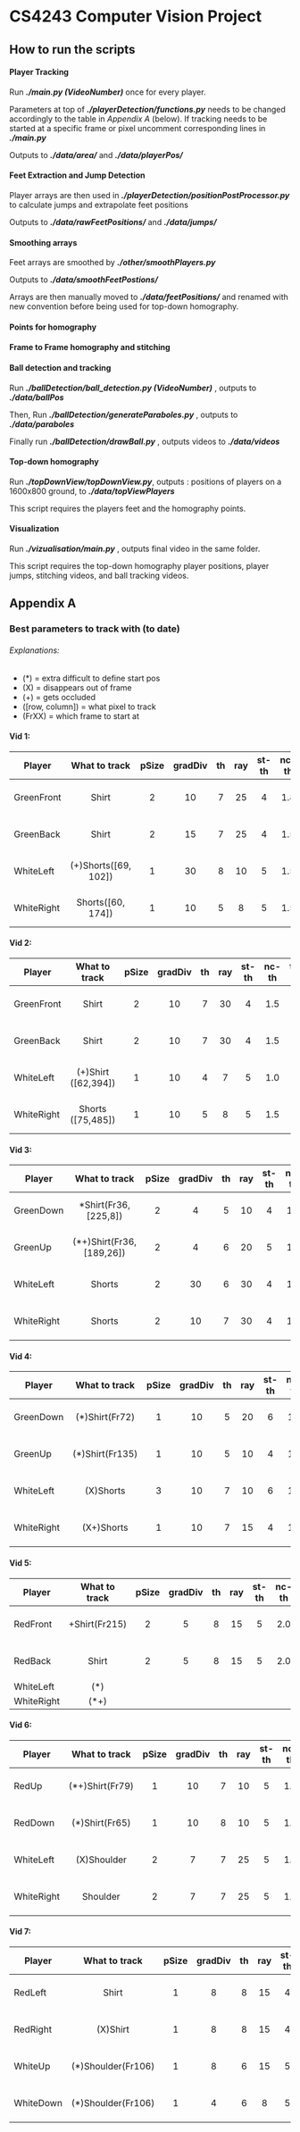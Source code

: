 # CS4243 Computer Vision Project



## How to run the scripts

#### Player Tracking

Run **_./main.py (VideoNumber)_** once for every player.
 
Parameters at top of **_./playerDetection/functions.py_** needs to be changed accordingly to the table in *Appendix A* (below). If tracking needs to be started at a specific frame or pixel uncomment corresponding lines in **_./main.py_**

Outputs to **_./data/area/_** and **_./data/playerPos/_**


#### Feet Extraction and Jump Detection

Player arrays are then used in **_./playerDetection/positionPostProcessor.py_**
to calculate jumps and extrapolate feet positions

Outputs to **_./data/rawFeetPositions/_** and **_./data/jumps/_**


#### Smoothing arrays

Feet arrays are smoothed by **_./other/smoothPlayers.py_**

Outputs to **_./data/smoothFeetPostions/_**

Arrays are then manually moved to **_./data/feetPositions/_** and renamed with new convention before being used for top-down homography.

#### Points for homography


#### Frame to Frame homography and stitching


#### Ball detection and tracking
Run **_./ballDetection/ball_detection.py (VideoNumber)_**
, outputs to **_./data/ballPos_**

Then, Run **_./ballDetection/generateParaboles.py_**
, outputs to **_./data/paraboles_**

Finally run **_./ballDetection/drawBall.py_**
, outputs videos to **_./data/videos_**

#### Top-down homography
Run **_./topDownView/topDownView.py_**,
outputs : positions of players on a 1600x800 ground, to **_./data/topViewPlayers_**

This script requires the players feet and the homography points.

#### Visualization
Run **_./vizualisation/main.py_**
, outputs final video in the same folder.

This script requires the top-down homography player positions, player jumps, stitching videos, and ball tracking videos. 

## Appendix A
### Best parameters to track with (to date)

###### Explanations:
* (*) = extra difficult to define start pos 
* (X) = disappears out of frame
* (+) = gets occluded
* ([row, column]) = what pixel to track
* (FrXX) = which frame to start at

	
#### Vid 1:

| Player | What to track | pSize | gradDiv | th | ray | st-th | nc-th | tr-th | Status |
|-------|:---------:|:----:|:----:|:----:|:----:|:----:|:----:|:----:|:-------:|
| GreenFront | Shirt | 2 | 10 | 7 | 25 | 4 | 1.8 | 5 | Pos, area saved |
| GreenBack  | Shirt | 2 | 15 | 7 | 25 | 4 | 1.5 | 8 | Pos, area saved |
| WhiteLeft  | (+)Shorts([69, 102]) | 1 | 30 | 8 | 10 | 5 | 1.5 | 2 | Pos, area saved |
| WhiteRight | Shorts([60, 174]) | 1 | 10 | 5 | 8 | 5 | 1.5 | 2 | Pos, area saved |


#### Vid 2: 

| Player | What to track | pSize | gradDiv | th | ray | st-th | nc-th | tr-th | Status |
|------------|:-------:|:---:|:----:|:---:|:---:|:---:|:---:|:---:|:------------:|
| GreenFront | Shirt |2 | 10 | 7 | 30 | 4 | 1.5 | 12 | Pos, area saved |
| GreenBack  | Shirt | 2 | 10 | 7 | 30 | 4 | 1.5 | 12 | Pos, area saved |
| WhiteLeft  | (+)Shirt ([62,394]) | 1 | 10 | 4 |7 | 5 | 1.0 | 5 | Pos, area saved |
| WhiteRight | Shorts ([75,485]) | 1 | 10 | 5 | 8 | 5 | 1.5 | 2 | Pos, area saved |

#### Vid 3: 	

| Player | What to track | pSize | gradDiv | th | ray | st-th | nc-th | tr-th | Status |
|------------|:-------:|:---:|:----:|:---:|:---:|:---:|:---:|:---:|:------------:|
| GreenDown |	*Shirt(Fr36,[225,8]) | 2 | 4 | 5 | 10 | 4 | 1.6 | 7 | Pos, area saved |
| GreenUp | (*+)Shirt(Fr36,[189,26]) | 2 | 4 | 6 | 20 | 5 | 1.6 | 7 | Pos, area saved |
| WhiteLeft | Shorts | 2 | 30 | 6 | 30 | 4 | 1.5 | 4 | Pos, area saved |
| WhiteRight | Shorts | 2 | 10 | 7 | 30 | 4 | 1.5 | 3 | Pos, area saved |

#### Vid 4: 	

| Player | What to track | pSize | gradDiv | th | ray | st-th | nc-th | tr-th | Status |
|------------|:-------:|:---:|:----:|:---:|:---:|:---:|:---:|:---:|:------------:|
| GreenDown | (*)Shirt(Fr72) | 1 | 10 | 5 | 20 | 6 | 1.6 | 7 | Pos, area saved |
| GreenUp | (*)Shirt(Fr135) | 1 | 10 | 5 | 10 | 4 | 1.5 | 7 |	Pos, area save |
| WhiteLeft | (X)Shorts | 3 | 10 | 7 | 10 | 6 | 1.5 | 2 | Pos, area saved |
| WhiteRight | (X+)Shorts | 1 | 10 | 7 | 15 | 4 | 1.5 | 2 | Pos, area saved |

#### Vid 5: 	

| Player | What to track | pSize | gradDiv | th | ray | st-th | nc-th | tr-th | Status |
|------------|:-------:|:---:|:----:|:---:|:---:|:---:|:---:|:---:|:------------:|
| RedFront | +Shirt(Fr215) | 2 | 5 | 8 | 15 | 5 | 2.0 | 10 | Pos, area saved |
| RedBack | Shirt | 2 | 5 | 8 | 15 | 5 | 2.0 | 10 | Pos, area saved |
| WhiteLeft | (*) | | | | | | | | |
| WhiteRight | (*+) | | | | | | | | |

#### Vid 6: 	

| Player | What to track | pSize | gradDiv | th | ray | st-th | nc-th | tr-th | Status | Track Bottom |
|------------|:-------:|:---:|:----:|:---:|:---:|:---:|:---:|:---:|:------------:|:-----------:|
| RedUp | (*+)Shirt(Fr79) | 1 | 10 | 7 | 10 | 5 | 1.5 | 5 | Pos, area saved | |
| RedDown | (*)Shirt(Fr65) | 1 | 10 | 8 | 10 | 5 | 1.5 | 8 | Pos, area saved | Yes |
| WhiteLeft | (X)Shoulder | 2 | 7 | 7 | 25 | 5 | 1.5 | 2 | Pos, area saved | |
| WhiteRight | Shoulder | 2 | 7 | 7 | 25 | 5 | 1.5 | 2 | Pos, area saved | |

#### Vid 7: 	

| Player | What to track | pSize | gradDiv | th | ray | st-th | nc-th | tr-th | Status | Track Bottom |
|------------|:-------:|:---:|:----:|:---:|:---:|:---:|:---:|:---:|:------------:|:-----------:|
| RedLeft | Shirt | 1 | 8 | 8 | 15 | 4 | 1.5 | 4 | Pos, area saved | |
| RedRight | (X)Shirt | 1 | 8 | 8 | 15 | 4 | 1.5 | 4 | Pos, area saved | Yes |
| WhiteUp | (*)Shoulder(Fr106) | 1 | 8 | 6 | 15 | 5 | 1.5 | 10 | Pos, area saved | |
| WhiteDown | (*)Shoulder(Fr106) | 1 | 4 | 6 | 8 | 5 | 1.5 | 10 | Pos, area saved | Yes |












